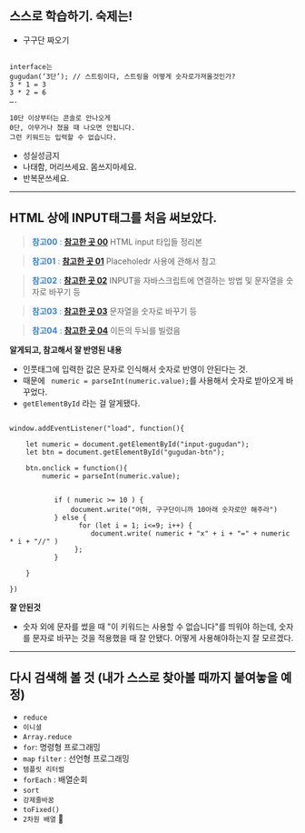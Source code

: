 ## 스스로 학습하기. 숙제는!

- 구구단 짜오기

```

interface는
gugudan(‘3단’); // 스트링이다, 스트링을 어떻게 숫자로가져올것인가?
3 * 1 = 3
3 * 2 = 6
….

10단 이상부터는 콘솔로 안나오게
0단, 아무거나 쳤을 때 나오면 안됩니다.
그런 키워드는 입력할 수 없습니다.

```

- 성실성금지
- 나태함, 머리쓰세요. 몸쓰지마세요.
- 반복문쓰세요.

---

## HTML 상에 INPUT태그를 처음 써보았다.

> <span style ="color:#2F80ED" > **참고00** :</span> **[참고한 곳 00](http://jun.hansung.ac.kr/CWP/htmls/HTML%20Input%20Types.html)** HTML input 타입들 정리본

> <span style ="color:#2F80ED" > **참고01** :</span> **[참고한 곳 01](https://ibrahimovic.tistory.com/30)** Placeholedr 사용에 관해서 참고

> <span style ="color:#2F80ED" > **참고02** :</span> **[참고한 곳 02](https://www.youtube.com/watch?v=pn5UmgD04Ag)**
> INPUT을 자바스크립트에 연결하는 방법 및 문자열을 숫자로 바꾸기 등

> <span style ="color:#2F80ED" > **참고03** :</span> **[참고한 곳 03](https://programmingsummaries.tistory.com/355)**
> 문자열을 숫자로 바꾸기 등

> <span style ="color:#2F80ED" > **참고04** :</span> **[참고한 곳 04]()**
> 이든의 두뇌를 빌렸음

**알게되고, 참고해서 잘 반영된 내용**

- 인풋태그에 입력한 값은 문자로 인식해서 숫자로 반영이 안된다는 것.
- 때문에 ` numeric = parseInt(numeric.value);`를 사용해서 숫자로 받아오게 바꾸었다.
- `getElementById` 라는 걸 알게됐다.

```

window.addEventListener("load", function(){

    let numeric = document.getElementById("input-gugudan");
    let btn = document.getElementById("gugudan-btn");

    btn.onclick = function(){
        numeric = parseInt(numeric.value);


           if ( numeric >= 10 ) {
               document.write("어허, 구구단이니까 10아래 숫자로만 해주라")
           } else {
                 for (let i = 1; i<=9; i++) {
                    document.write( numeric + "x" + i + "=" + numeric * i + "//" )
                };
           }

    }

})

```

**잘 안된것**

- 숫자 외에 문자를 썼을 때 "이 키워드는 사용할 수 없습니다"를 띄워야 하는데, 숫자를 문자로 바꾸는 것을 적용했을 때 잘 안됐다. 어떻게 사용해야하는지 잘 모르겠다.

---

## 다시 검색해 볼 것 (내가 스스로 찾아볼 때까지 붙여놓을 예정)

- `reduce`
- `이니셜`
- `Array.reduce `
- `for`: 명령형 프로그래밍
- `map` `filter` : 선언형 프로그래밍
- `템플릿 리터럴`
- `forEach` : 배열순회
- `sort`
- `강제줄바꿈`
- `toFixed()`
- `2차원 배열` 📌
